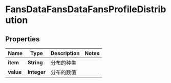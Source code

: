 # FansDataFansDataFansProfileDistribution

## Properties
Name | Type | Description | Notes
------------ | ------------- | ------------- | -------------
**item** | **String** | 分布的种类 | 
**value** | **Integer** | 分布的数值 | 
